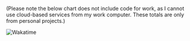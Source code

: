(Please note the below chart does not include code for work, as I cannot use cloud-based services from my work computer. These totals are only from personal projects.)

![Wakatime](https://wakatime.com/share/@spazure/3f61523e-e18c-40d7-8dca-241a140bc29c.png)

<!--
**spazure/spazure** is a ✨ _special_ ✨ repository because its `README.md` (this file) appears on your GitHub profile.

Here are some ideas to get you started:

- 🔭 I’m currently working on ...
- 🌱 I’m currently learning ...
- 👯 I’m looking to collaborate on ...
- 🤔 I’m looking for help with ...
- 💬 Ask me about ...
- 📫 How to reach me: ...
- 😄 Pronouns: ...
- ⚡ Fun fact: ...
-->
